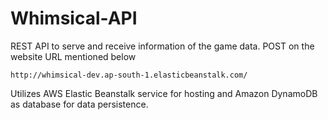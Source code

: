 # Whimsical-API

REST API to serve and receive information of the game data. POST on the website URL mentioned below 

    http://whimsical-dev.ap-south-1.elasticbeanstalk.com/

Utilizes AWS Elastic Beanstalk service for hosting and Amazon DynamoDB as database for data persistence.